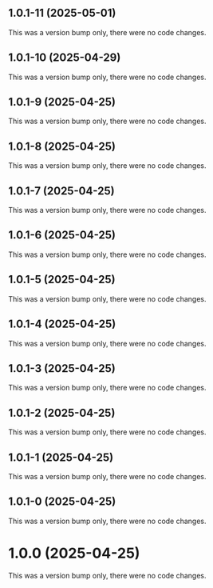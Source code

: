 ## 1.0.1-11 (2025-05-01)

This was a version bump only, there were no code changes.

## 1.0.1-10 (2025-04-29)

This was a version bump only, there were no code changes.

## 1.0.1-9 (2025-04-25)

This was a version bump only, there were no code changes.

## 1.0.1-8 (2025-04-25)

This was a version bump only, there were no code changes.

## 1.0.1-7 (2025-04-25)

This was a version bump only, there were no code changes.

## 1.0.1-6 (2025-04-25)

This was a version bump only, there were no code changes.

## 1.0.1-5 (2025-04-25)

This was a version bump only, there were no code changes.

## 1.0.1-4 (2025-04-25)

This was a version bump only, there were no code changes.

## 1.0.1-3 (2025-04-25)

This was a version bump only, there were no code changes.

## 1.0.1-2 (2025-04-25)

This was a version bump only, there were no code changes.

## 1.0.1-1 (2025-04-25)

This was a version bump only, there were no code changes.

## 1.0.1-0 (2025-04-25)

This was a version bump only, there were no code changes.

# 1.0.0 (2025-04-25)

This was a version bump only, there were no code changes.
